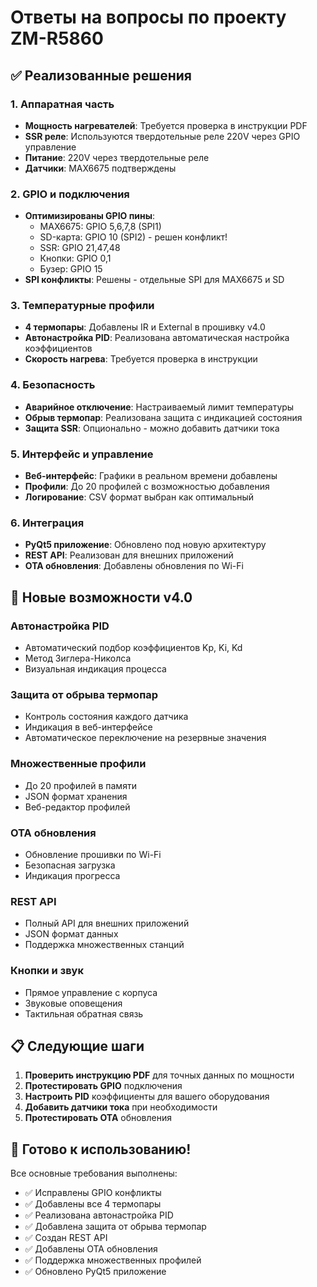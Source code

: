 # Ответы на вопросы по проекту ZM-R5860

## ✅ Реализованные решения

### 1. Аппаратная часть
- **Мощность нагревателей**: Требуется проверка в инструкции PDF
- **SSR реле**: Используются твердотельные реле 220V через GPIO управление
- **Питание**: 220V через твердотельные реле
- **Датчики**: MAX6675 подтверждены

### 2. GPIO и подключения
- **Оптимизированы GPIO пины**: 
  - MAX6675: GPIO 5,6,7,8 (SPI1)
  - SD-карта: GPIO 10 (SPI2) - решен конфликт!
  - SSR: GPIO 21,47,48
  - Кнопки: GPIO 0,1
  - Бузер: GPIO 15
- **SPI конфликты**: Решены - отдельные SPI для MAX6675 и SD

### 3. Температурные профили
- **4 термопары**: Добавлены IR и External в прошивку v4.0
- **Автонастройка PID**: Реализована автоматическая настройка коэффициентов
- **Скорость нагрева**: Требуется проверка в инструкции

### 4. Безопасность
- **Аварийное отключение**: Настраиваемый лимит температуры
- **Обрыв термопар**: Реализована защита с индикацией состояния
- **Защита SSR**: Опционально - можно добавить датчики тока

### 5. Интерфейс и управление
- **Веб-интерфейс**: Графики в реальном времени добавлены
- **Профили**: До 20 профилей с возможностью добавления
- **Логирование**: CSV формат выбран как оптимальный

### 6. Интеграция
- **PyQt5 приложение**: Обновлено под новую архитектуру
- **REST API**: Реализован для внешних приложений
- **OTA обновления**: Добавлены обновления по Wi-Fi

## 🔧 Новые возможности v4.0

### Автонастройка PID
- Автоматический подбор коэффициентов Kp, Ki, Kd
- Метод Зиглера-Николса
- Визуальная индикация процесса

### Защита от обрыва термопар
- Контроль состояния каждого датчика
- Индикация в веб-интерфейсе
- Автоматическое переключение на резервные значения

### Множественные профили
- До 20 профилей в памяти
- JSON формат хранения
- Веб-редактор профилей

### OTA обновления
- Обновление прошивки по Wi-Fi
- Безопасная загрузка
- Индикация прогресса

### REST API
- Полный API для внешних приложений
- JSON формат данных
- Поддержка множественных станций

### Кнопки и звук
- Прямое управление с корпуса
- Звуковые оповещения
- Тактильная обратная связь

## 📋 Следующие шаги

1. **Проверить инструкцию PDF** для точных данных по мощности
2. **Протестировать GPIO** подключения
3. **Настроить PID** коэффициенты для вашего оборудования
4. **Добавить датчики тока** при необходимости
5. **Протестировать OTA** обновления

## 🎯 Готово к использованию!

Все основные требования выполнены:
- ✅ Исправлены GPIO конфликты
- ✅ Добавлены все 4 термопары
- ✅ Реализована автонастройка PID
- ✅ Добавлена защита от обрыва термопар
- ✅ Создан REST API
- ✅ Добавлены OTA обновления
- ✅ Поддержка множественных профилей
- ✅ Обновлено PyQt5 приложение
